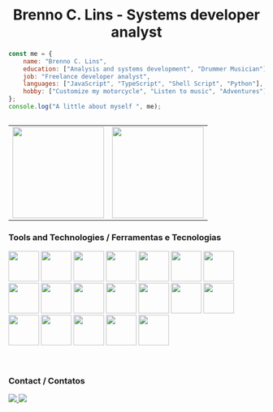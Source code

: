 <div align="center">
  <h1>Brenno C. Lins - Systems developer analyst</h1>
</div>

```javascript
const me = {
    name: "Brenno C. Lins",
    education: ["Analysis and systems development", "Drummer Musician"],
    job: "Freelance developer analyst",
    languages: ["JavaScript", "TypeScript", "Shell Script", "Python"],
    hobby: ["Customize my motorcycle", "Listen to music", "Adventures"], 
};
console.log("A little about myself ", me);
```

##
<table width="100%" border="0">
  <tr>
    <td>
      <a href="https://bcl-st.com.br" target="_blank" rel="noopener noreferrer">
        <img height="180em" src="https://github-readme-stats.vercel.app/api?username=brennoclins&show_icons=true&theme=dracula&include_all_commits=true&count_private=true&range-last_7_days" />
      </a>
    </td>
    <td>
      <a href="https://github.com/brennoclins" target="_blank" rel="noopener noreferrer">
        <img height="180em" src="https://github-readme-stats.vercel.app/api/top-langs/?username=brennoclins&layout=compact&langs_count=9&theme=dracula&custom_title=Most%20Used%20Langues&range-last_7_days" />
      </a>
    </td>
    
  </tr>
</table>



### Tools and Technologies / Ferramentas e Tecnologias

<div>
  <img src="https://cdn.jsdelivr.net/gh/devicons/devicon/icons/react/react-original-wordmark.svg"  width="60" height="60" />
  <img src="https://cdn.jsdelivr.net/gh/devicons/devicon/icons/typescript/typescript-original.svg"  width="60" height="60" />
  <img src="https://cdn.jsdelivr.net/gh/devicons/devicon/icons/javascript/javascript-original.svg"  width="60" height="60" />
  <img src="https://cdn.jsdelivr.net/gh/devicons/devicon/icons/html5/html5-original-wordmark.svg"  width="60" height="60" />
  <img src="https://cdn.jsdelivr.net/gh/devicons/devicon/icons/css3/css3-original-wordmark.svg"  width="60" height="60" />
  <img src="https://cdn.jsdelivr.net/gh/devicons/devicon@latest/icons/json/json-original.svg"  width="60" height="60" />
  <img src="https://cdn.jsdelivr.net/gh/devicons/devicon@latest/icons/tailwindcss/tailwindcss-original.svg" width="60" height="60" />        
  <img src="https://cdn.jsdelivr.net/gh/devicons/devicon/icons/sass/sass-original.svg"  width="60" height="60" />
          
  <img src="https://cdn.jsdelivr.net/gh/devicons/devicon@latest/icons/vitejs/vitejs-original.svg" width="60" height="60" />
  <img src="https://cdn.jsdelivr.net/gh/devicons/devicon@latest/icons/nextjs/nextjs-original.svg" width="60" height="60" />

  <img src="https://cdn.jsdelivr.net/gh/devicons/devicon/icons/nodejs/nodejs-original-wordmark.svg"  width="60" height="60" />
  <img src="https://cdn.jsdelivr.net/gh/devicons/devicon@latest/icons/fastify/fastify-original.svg" width="60" height="60" />
  <img src="https://cdn.jsdelivr.net/gh/devicons/devicon@latest/icons/prisma/prisma-original.svg" width="60" height="60" />
  <img src="https://cdn.jsdelivr.net/gh/devicons/devicon@latest/icons/python/python-original-wordmark.svg" width="60" height="60" />
  <img src="https://cdn.jsdelivr.net/gh/devicons/devicon@latest/icons/flask/flask-original.svg" width="60" height="60" />

  <img src="https://cdn.jsdelivr.net/gh/devicons/devicon/icons/docker/docker-original-wordmark.svg"  width="60" height="60" /> 
  
  <img src="https://cdn.jsdelivr.net/gh/devicons/devicon@latest/icons/sqlite/sqlite-original.svg"  width="60" height="60" />        
  <img src="https://cdn.jsdelivr.net/gh/devicons/devicon/icons/postgresql/postgresql-original-wordmark.svg"  width="60" height="60" />
  <img src="https://cdn.jsdelivr.net/gh/devicons/devicon/icons/mongodb/mongodb-original-wordmark.svg"  width="60" height="60" />

</div>

<br>
<br>

<!-- ##

<div align="center">
  <img src="https://github.com/brennoclins/brennoclins/blob/output/github-contribution-grid-snake2.svg" />
</div>

## -->

### Contact / Contatos
<div>
  <a href="https://twitter.com/BrennoCLins" target="_blank" rel="noopener noreferrer">
    <img src="https://img.shields.io/badge/Twitter-1DA1F2?style=for-the-badge&logo=twitter&logoColor=white" />
  </a>
  <a href="https://www.youtube.com/@bcllab" target="_blank" rel="noopener noreferrer">
    <img src="https://img.shields.io/badge/YouTube-FF0000?style=for-the-badge&logo=youtube&logoColor=white" />
  </a>
  <!-- <a href="https://www.twitch.tv/bclst" target="_blank" rel="noopener noreferrer">
    <img src="https://img.shields.io/badge/Twitch-9146FF?style=for-the-badge&logo=twitch&logoColor=white" />
  </a> -->
  <!-- <a href="https://br.linkedin.com/in/brennoclins" target="_blank" rel="noopener noreferrer">
    <img src="https://img.shields.io/badge/-LinkedIn-%230077B5?style=for-the-badge&logo=linkedin&logoColor=white" />
  </a>  -->
</div>
